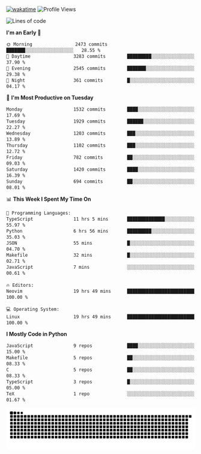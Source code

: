 [![wakatime](https://wakatime.com/badge/user/b920b284-3cde-4cd4-b72e-f7f22d050b16.svg)](https://wakatime.com/@b920b284-3cde-4cd4-b72e-f7f22d050b16)
![Profile Views](http://img.shields.io/badge/Profile%20Views-4586-blue)
<!--START_SECTION:waka-->
![Lines of code](https://img.shields.io/badge/From%20Hello%20World%20I%27ve%20Written-6.6%20million%20lines%20of%20code-blue)

**I'm an Early 🐤** 

```text
🌞 Morning                2473 commits        ███████░░░░░░░░░░░░░░░░░░   28.55 % 
🌆 Daytime                3283 commits        █████████░░░░░░░░░░░░░░░░   37.90 % 
🌃 Evening                2545 commits        ███████░░░░░░░░░░░░░░░░░░   29.38 % 
🌙 Night                  361 commits         █░░░░░░░░░░░░░░░░░░░░░░░░   04.17 % 
```
📅 **I'm Most Productive on Tuesday** 

```text
Monday                   1532 commits        ████░░░░░░░░░░░░░░░░░░░░░   17.69 % 
Tuesday                  1929 commits        ██████░░░░░░░░░░░░░░░░░░░   22.27 % 
Wednesday                1203 commits        ███░░░░░░░░░░░░░░░░░░░░░░   13.89 % 
Thursday                 1102 commits        ███░░░░░░░░░░░░░░░░░░░░░░   12.72 % 
Friday                   782 commits         ██░░░░░░░░░░░░░░░░░░░░░░░   09.03 % 
Saturday                 1420 commits        ████░░░░░░░░░░░░░░░░░░░░░   16.39 % 
Sunday                   694 commits         ██░░░░░░░░░░░░░░░░░░░░░░░   08.01 % 
```


📊 **This Week I Spent My Time On** 

```text
💬 Programming Languages: 
TypeScript               11 hrs 5 mins       ██████████████░░░░░░░░░░░   55.97 % 
Python                   6 hrs 56 mins       █████████░░░░░░░░░░░░░░░░   35.03 % 
JSON                     55 mins             █░░░░░░░░░░░░░░░░░░░░░░░░   04.70 % 
Makefile                 32 mins             █░░░░░░░░░░░░░░░░░░░░░░░░   02.71 % 
JavaScript               7 mins              ░░░░░░░░░░░░░░░░░░░░░░░░░   00.61 % 

🔥 Editors: 
Neovim                   19 hrs 49 mins      █████████████████████████   100.00 % 

💻 Operating System: 
Linux                    19 hrs 49 mins      █████████████████████████   100.00 % 
```

**I Mostly Code in Python** 

```text
JavaScript               9 repos             ████░░░░░░░░░░░░░░░░░░░░░   15.00 % 
Makefile                 5 repos             ██░░░░░░░░░░░░░░░░░░░░░░░   08.33 % 
C                        5 repos             ██░░░░░░░░░░░░░░░░░░░░░░░   08.33 % 
TypeScript               3 repos             █░░░░░░░░░░░░░░░░░░░░░░░░   05.00 % 
TeX                      1 repo              ░░░░░░░░░░░░░░░░░░░░░░░░░   01.67 % 
```




<!--END_SECTION:waka-->
![Snake animation](https://raw.githubusercontent.com/timmypidashev/timmypidashev/main/commits.svg)
